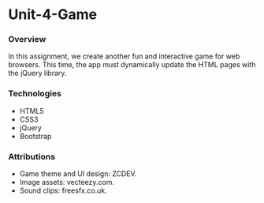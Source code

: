 # Unit-4-Game

### Overview

In this assignment, we create another fun and interactive game for web browsers. This time, the app must dynamically update the HTML pages with the jQuery library.

### Technologies

* HTML5
* CSS3
* jQuery
* Bootstrap

### Attributions

* Game theme and UI design: ZCDEV. 
* Image assets: vecteezy.com.
* Sound clips: freesfx.co.uk.

